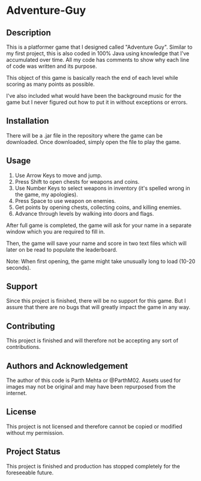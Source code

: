 # Adventure-Guy
## Description
This is a platformer game that I designed called "Adventure Guy".
Similar to my first project, this is also coded in 100% Java using knowledge that I've accumulated over time.
All my code has comments to show why each line of code was written and its purpose.

This object of this game is basically reach the end of each level while scoring as many points as possible.

I've also included what would have been the background music for the game but I never figured out how to put it in without exceptions or errors.

## Installation
There will be a .jar file in the repository where the game can be downloaded.
Once downloaded, simply open the file to play the game.

## Usage
1. Use Arrow Keys to move and jump.
2. Press Shift to open chests for weapons and coins.
3. Use Number Keys to select weapons in inventory (it's spelled wrong in the game, my apologies).
4. Press Space to use weapon on enemies.
5. Get points by opening chests, collecting coins, and killing enemies.
6. Advance through levels by walking into doors and flags.

After full game is completed, the game will ask for your name in a separate window which you are required to fill in. 

Then, the game will save your name and score in two text files which will later on be read to populate the leaderboard.


Note: When first opening, the game might take unusually long to load (10-20 seconds).


## Support
Since this project is finished, there will be no support for this game. But I assure that there are no bugs that will greatly impact the game in any way.

## Contributing
This project is finished and will therefore not be accepting any sort of contributions.

## Authors and Acknowledgement
The author of this code is Parth Mehta or @ParthM02.
Assets used for images may not be original and may have been repurposed from the internet.

## License
This project is not licensed and therefore cannot be copied or modified without my permission.

## Project Status
This project is finished and production has stopped completely for the foreseeable future.

